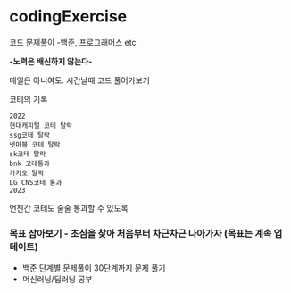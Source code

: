 # codingExercise
코드 문제풀이 -백준, 프로그래머스 etc

__-노력은 배신하지 않는다-__

매일은 아니여도. 시간날때 코드 풀어가보기

코테의 기록
    
    2022
    현대캐피털 코테 탈락
    ssg코테 탈락
    넷마블 코테 탈락
    sk코테 탈락
    bnk 코테통과
    카카오 탈락
    LG CNS코테 통과
    2023
    
언젠간 코테도 술술 통과할 수 있도록

### 목표 잡아보기 - 초심을 찾아 처음부터 차근차근 나아가자 (목표는 계속 업데이트)

- 백준 단계별 문제풀이 30단계까지 문제 풀기
- 머신러닝/딥러닝 공부
